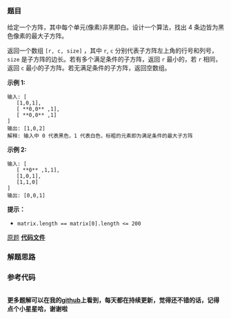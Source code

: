 ### 题目
给定一个方阵，其中每个单元(像素)非黑即白。设计一个算法，找出 4 条边皆为黑色像素的最大子方阵。

返回一个数组 `[r, c, size]` ，其中 `r`, `c` 分别代表子方阵左上角的行号和列号，`size`
是子方阵的边长。若有多个满足条件的子方阵，返回 `r` 最小的，若 `r` 相同，返回 `c` 最小的子方阵。若无满足条件的子方阵，返回空数组。

**示例 1:**

    
    
    输入: [
       [1,0,1],
       [ **0,0** ,1],
       [ **0,0** ,1]
    ]
    输出: [1,0,2]
    解释: 输入中 0 代表黑色，1 代表白色，标粗的元素即为满足条件的最大子方阵
    

**示例 2:**

    
    
    输入: [
       [ **0** ,1,1],
       [1,0,1],
       [1,1,0]
    ]
    输出: [0,0,1]
    

**提示：**

  * `matrix.length == matrix[0].length <= 200`

[原题](https://leetcode-cn.com/problems/max-black-square-lcci/)    **[代码文件]()**


### 解题思路




### 参考代码

```go


```




**更多题解可以在我的[github](https://github.com/LZH139/leetcode_Go)上看到，每天都在持续更新，觉得还不错的话，记得点个小星星哈，谢谢啦**
